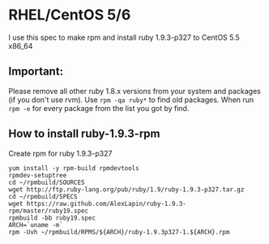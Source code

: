 RHEL/CentOS 5/6
==============

I use this spec to make rpm and install ruby 1.9.3-p327 to CentOS 5.5 x86_64

Important:
---
Please remove all other ruby 1.8.x versions from your system and packages (if you don't use rvm). Use <code>rpm -qa ruby*</code> to find old packages. When run <code>rpm -e</code> for every package from the list you got by find.

<b><h2>How to install ruby-1.9.3-rpm</h2></b>
Create rpm for ruby 1.9.3-p327

    yum install -y rpm-build rpmdevtools
    rpmdev-setuptree
    cd ~/rpmbuild/SOURCES
    wget http://ftp.ruby-lang.org/pub/ruby/1.9/ruby-1.9.3-p327.tar.gz
    cd ~/rpmbuild/SPECS
    wget https://raw.github.com/AlexLapin/ruby-1.9.3-rpm/master/ruby19.spec
    rpmbuild -bb ruby19.spec
    ARCH=`uname -m`
    rpm -Uvh ~/rpmbuild/RPMS/${ARCH}/ruby-1.9.3p327-1.${ARCH}.rpm
